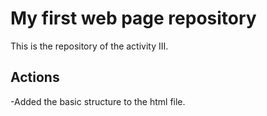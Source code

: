 # My first web page repository

This is the repository of the activity III.

## Actions

-Added the basic structure to the html file.